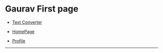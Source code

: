# Gaurav First page


- [Text Converter](converter.html)

- [HomePage](homepage.html)
  
- [Profile](profile.md)

- -----
